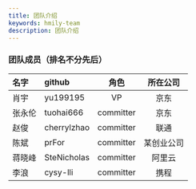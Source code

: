 ```yaml
---
title: 团队介绍
keywords: hmily-team
description: 团队介绍
---
```


### 团队成员（排名不分先后）

 |名字                      | github  |  角色   | 所在公司  |
 |:------------------------ |:----- |:-------: |:-------:|
 |肖宇                |yu199195 |  VP   | 京东     |
 |张永伦                |tuohai666 |  committer   | 京东     |
 |赵俊                |cherrylzhao |  committer   | 联通     |
 |陈斌                |prFor |  committer   | 某创业公司     |
 |蒋晓峰                |SteNicholas |  committer   | 阿里云     |
 |李浪               |cysy-lli |  committer   | 携程     |
